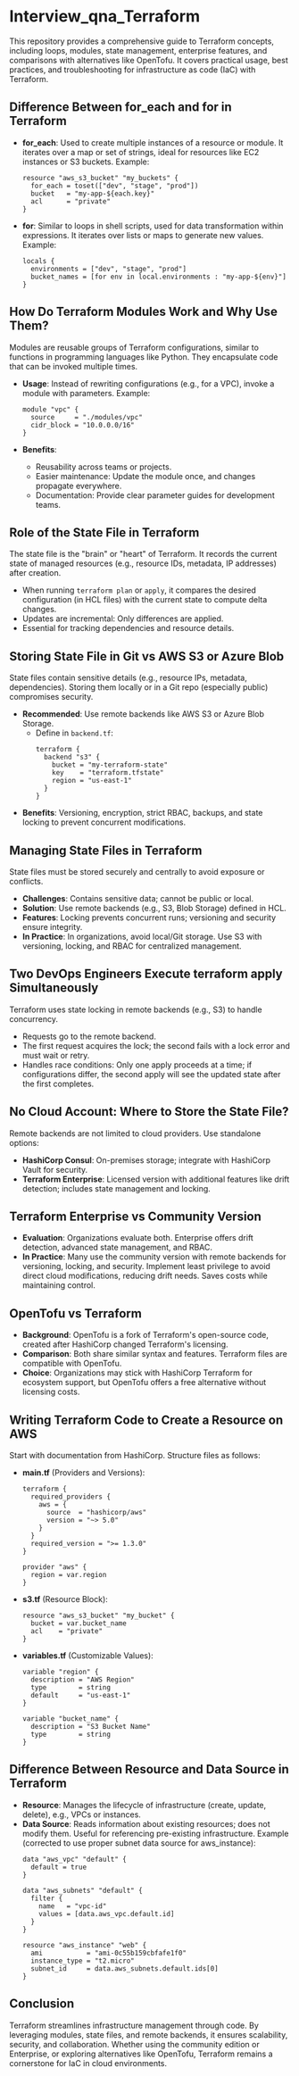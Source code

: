 # Interview_qna_Terraform

This repository provides a comprehensive guide to Terraform concepts, including loops, modules, state management, enterprise features, and comparisons with alternatives like OpenTofu. It covers practical usage, best practices, and troubleshooting for infrastructure as code (IaC) with Terraform.

## Difference Between for_each and for in Terraform

- **for_each**: Used to create multiple instances of a resource or module. It iterates over a map or set of strings, ideal for resources like EC2 instances or S3 buckets.
  Example:
  ```hcl
  resource "aws_s3_bucket" "my_buckets" {
    for_each = toset(["dev", "stage", "prod"])
    bucket   = "my-app-${each.key}"
    acl      = "private"
  }
  ```

- **for**: Similar to loops in shell scripts, used for data transformation within expressions. It iterates over lists or maps to generate new values.
  Example:
  ```hcl
  locals {
    environments = ["dev", "stage", "prod"]
    bucket_names = [for env in local.environments : "my-app-${env}"]
  }
  ```

## How Do Terraform Modules Work and Why Use Them?

Modules are reusable groups of Terraform configurations, similar to functions in programming languages like Python. They encapsulate code that can be invoked multiple times.

- **Usage**: Instead of rewriting configurations (e.g., for a VPC), invoke a module with parameters.
  Example:
  ```hcl
  module "vpc" {
    source     = "./modules/vpc"
    cidr_block = "10.0.0.0/16"
  }
  ```

- **Benefits**:
  - Reusability across teams or projects.
  - Easier maintenance: Update the module once, and changes propagate everywhere.
  - Documentation: Provide clear parameter guides for development teams.

## Role of the State File in Terraform

The state file is the "brain" or "heart" of Terraform. It records the current state of managed resources (e.g., resource IDs, metadata, IP addresses) after creation.

- When running `terraform plan` or `apply`, it compares the desired configuration (in HCL files) with the current state to compute delta changes.
- Updates are incremental: Only differences are applied.
- Essential for tracking dependencies and resource details.

## Storing State File in Git vs AWS S3 or Azure Blob

State files contain sensitive details (e.g., resource IPs, metadata, dependencies). Storing them locally or in a Git repo (especially public) compromises security.

- **Recommended**: Use remote backends like AWS S3 or Azure Blob Storage.
  - Define in `backend.tf`:
    ```hcl
    terraform {
      backend "s3" {
        bucket = "my-terraform-state"
        key    = "terraform.tfstate"
        region = "us-east-1"
      }
    }
    ```
- **Benefits**: Versioning, encryption, strict RBAC, backups, and state locking to prevent concurrent modifications.

## Managing State Files in Terraform

State files must be stored securely and centrally to avoid exposure or conflicts.

- **Challenges**: Contains sensitive data; cannot be public or local.
- **Solution**: Use remote backends (e.g., S3, Blob Storage) defined in HCL.
- **Features**: Locking prevents concurrent runs; versioning and security ensure integrity.
- **In Practice**: In organizations, avoid local/Git storage. Use S3 with versioning, locking, and RBAC for centralized management.

## Two DevOps Engineers Execute terraform apply Simultaneously

Terraform uses state locking in remote backends (e.g., S3) to handle concurrency.

- Requests go to the remote backend.
- The first request acquires the lock; the second fails with a lock error and must wait or retry.
- Handles race conditions: Only one apply proceeds at a time; if configurations differ, the second apply will see the updated state after the first completes.

## No Cloud Account: Where to Store the State File?

Remote backends are not limited to cloud providers. Use standalone options:

- **HashiCorp Consul**: On-premises storage; integrate with HashiCorp Vault for security.
- **Terraform Enterprise**: Licensed version with additional features like drift detection; includes state management and locking.

## Terraform Enterprise vs Community Version

- **Evaluation**: Organizations evaluate both. Enterprise offers drift detection, advanced state management, and RBAC.
- **In Practice**: Many use the community version with remote backends for versioning, locking, and security. Implement least privilege to avoid direct cloud modifications, reducing drift needs. Saves costs while maintaining control.

## OpenTofu vs Terraform

- **Background**: OpenTofu is a fork of Terraform's open-source code, created after HashiCorp changed Terraform's licensing.
- **Comparison**: Both share similar syntax and features. Terraform files are compatible with OpenTofu.
- **Choice**: Organizations may stick with HashiCorp Terraform for ecosystem support, but OpenTofu offers a free alternative without licensing costs.

## Writing Terraform Code to Create a Resource on AWS

Start with documentation from HashiCorp. Structure files as follows:

- **main.tf** (Providers and Versions):
  ```hcl
  terraform {
    required_providers {
      aws = {
        source  = "hashicorp/aws"
        version = "~> 5.0"
      }
    }
    required_version = ">= 1.3.0"
  }

  provider "aws" {
    region = var.region
  }
  ```

- **s3.tf** (Resource Block):
  ```hcl
  resource "aws_s3_bucket" "my_bucket" {
    bucket = var.bucket_name
    acl    = "private"
  }
  ```

- **variables.tf** (Customizable Values):
  ```hcl
  variable "region" {
    description = "AWS Region"
    type        = string
    default     = "us-east-1"
  }

  variable "bucket_name" {
    description = "S3 Bucket Name"
    type        = string
  }
  ```

## Difference Between Resource and Data Source in Terraform

- **Resource**: Manages the lifecycle of infrastructure (create, update, delete), e.g., VPCs or instances.
- **Data Source**: Reads information about existing resources; does not modify them. Useful for referencing pre-existing infrastructure.
  Example (corrected to use proper subnet data source for aws_instance):
  ```hcl
  data "aws_vpc" "default" {
    default = true
  }

  data "aws_subnets" "default" {
    filter {
      name   = "vpc-id"
      values = [data.aws_vpc.default.id]
    }
  }

  resource "aws_instance" "web" {
    ami           = "ami-0c55b159cbfafe1f0"
    instance_type = "t2.micro"
    subnet_id     = data.aws_subnets.default.ids[0]
  }
  ```

## Conclusion

Terraform streamlines infrastructure management through code. By leveraging modules, state files, and remote backends, it ensures scalability, security, and collaboration. Whether using the community edition or Enterprise, or exploring alternatives like OpenTofu, Terraform remains a cornerstone for IaC in cloud environments.
